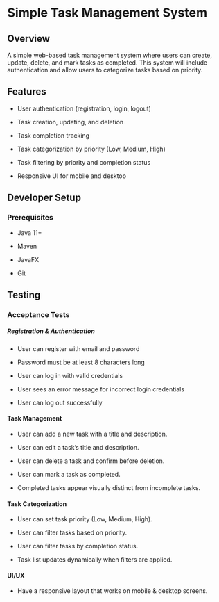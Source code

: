 # Simple Task Management System

## Overview
A simple web-based task management system where users can create, update, delete, and mark tasks as completed. This system will include authentication and allow users to categorize tasks based on priority.

## Features
* User authentication (registration, login, logout)

* Task creation, updating, and deletion

* Task completion tracking

* Task categorization by priority (Low, Medium, High)

* Task filtering by priority and completion status

* Responsive UI for mobile and desktop

## Developer Setup
### Prerequisites
* Java 11+

* Maven

* JavaFX

* Git

## Testing

### Acceptance Tests

##### Registration & Authentication

* User can register with email and password

* Password must be at least 8 characters long

* User can log in with valid credentials

* User sees an error message for incorrect login credentials

* User can log out successfully

#### Task Management

* User can add a new task with a title and description.

* User can edit a task’s title and description.

* User can delete a task and confirm before deletion.

* User can mark a task as completed.

* Completed tasks appear visually distinct from incomplete tasks.

#### Task Categorization

* User can set task priority (Low, Medium, High).

* User can filter tasks based on priority.

* User can filter tasks by completion status.

* Task list updates dynamically when filters are applied.

#### UI/UX

* Have a responsive layout that works on mobile & desktop screens.
